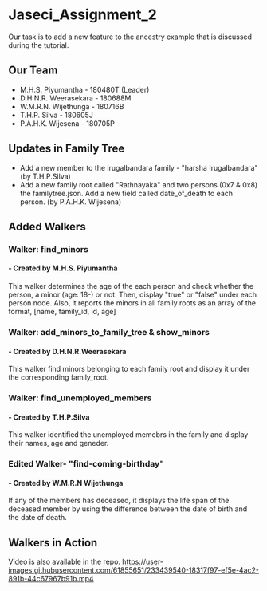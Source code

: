 # Jaseci_Assignment_2
Our task is to add a new feature to the ancestry example that is discussed during the tutorial.

## Our Team
- M.H.S. Piyumantha     - 180480T (Leader)
- D.H.N.R. Weerasekara  - 180688M
- W.M.R.N. Wijethunga   - 180716B
- T.H.P. Silva          - 180605J
- P.A.H.K. Wijesena     - 180705P

## Updates in Family Tree
- Add a new member to the irugalbandara family - "harsha Irugalbandara"  (by T.H.P.Silva)
- Add a new family root called "Rathnayaka" and two persons (0x7 & 0x8) the familytree.json. Add a new field called date_of_death to each person. (by P.A.H.K. Wijesena)


## Added Walkers
### Walker: find_minors
####  - Created by M.H.S. Piyumantha
This walker determines the age of the each person and check whether the person, a minor (age: 18-) or not. 
Then, display "true" or "false" under each person node.
Also, it reports the minors in all family roots as an array of the format, [name, family_id, id, age]

### Walker: add_minors_to_family_tree & show_minors
####  - Created by D.H.N.R.Weerasekara
This walker find minors belonging to each family root and display it under the corresponding family_root.

### Walker: find_unemployed_members
####  - Created by T.H.P.Silva
This walker identified the unemployed memebrs in the family and display their names, age and geneder.

### Edited Walker- "find-coming-birthday"
####  - Created by W.M.R.N Wijethunga
If any of the members has deceased, it displays the life span of the deceased member by using the difference between the date of birth and the date of death.

## Walkers in Action
Video is also available in the repo.
https://user-images.githubusercontent.com/61855651/233439540-18317f97-ef5e-4ac2-891b-44c67967b91b.mp4


